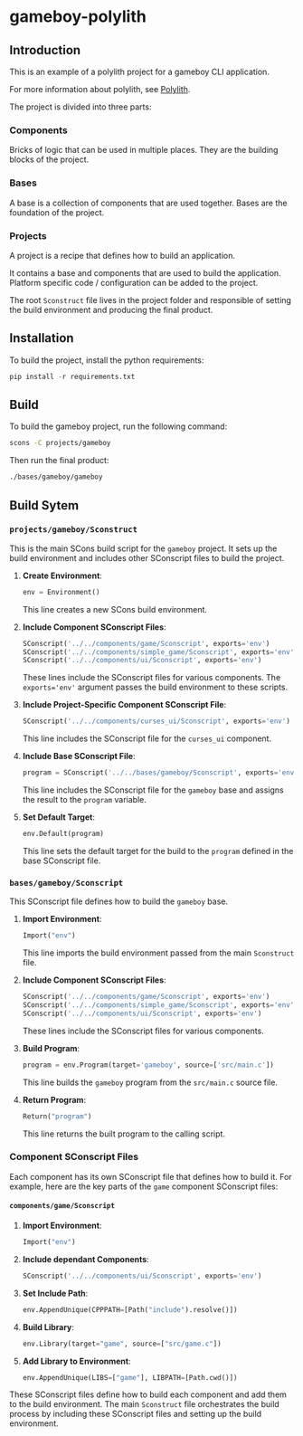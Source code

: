 # gameboy-polylith

## Introduction

This is an example of a polylith project for a gameboy CLI application.

For more information about polylith, see [Polylith](https://polylith.gitbook.io/polylith).

The project is divided into three parts:

### Components

Bricks of logic that can be used in multiple places. They are the building blocks of the project.

### Bases

A base is a collection of components that are used together. Bases are the foundation of the project.

### Projects

A project is a recipe that defines how to build an application.

It contains a base and components that are used to build the application.
Platform specific code / configuration can be added to the project.

The root `Sconstruct` file lives in the project folder and responsible of setting the build environment and producing the final product.

## Installation

To build the project, install the python requirements:

```py
pip install -r requirements.txt
```

## Build

To build the gameboy project, run the following command:

```sh
scons -C projects/gameboy
```

Then run the final product:

```sh
./bases/gameboy/gameboy
```

## Build Sytem

### `projects/gameboy/Sconstruct`

This is the main SCons build script for the `gameboy` project. It sets up the build environment and includes other SConscript files to build the project.

1. **Create Environment**:

    ```py
    env = Environment()
    ```

    This line creates a new SCons build environment.

2. **Include Component SConscript Files**:

    ```py
    SConscript('../../components/game/Sconscript', exports='env')
    SConscript('../../components/simple_game/Sconscript', exports='env')
    SConscript('../../components/ui/Sconscript', exports='env')
    ```

    These lines include the SConscript files for various components. The `exports='env'` argument passes the build environment to these scripts.

3. **Include Project-Specific Component SConscript File**:

    ```py
    SConscript('../../components/curses_ui/Sconscript', exports='env')
    ```

    This line includes the SConscript file for the `curses_ui` component.

4. **Include Base SConscript File**:

    ```py
    program = SConscript('../../bases/gameboy/Sconscript', exports='env')
    ```

    This line includes the SConscript file for the `gameboy` base and assigns the result to the `program` variable.

5. **Set Default Target**:

    ```py
    env.Default(program)
    ```

    This line sets the default target for the build to the `program` defined in the base SConscript file.

### `bases/gameboy/Sconscript`

This SConscript file defines how to build the `gameboy` base.

1. **Import Environment**:

    ```py
    Import("env")
    ```

    This line imports the build environment passed from the main `Sconstruct` file.

2. **Include Component SConscript Files**:

    ```py
    SConscript('../../components/game/Sconscript', exports='env')
    SConscript('../../components/simple_game/Sconscript', exports='env')
    SConscript('../../components/ui/Sconscript', exports='env')
    ```

    These lines include the SConscript files for various components.

3. **Build Program**:

    ```py
    program = env.Program(target='gameboy', source=['src/main.c'])
    ```

    This line builds the `gameboy` program from the `src/main.c` source file.

4. **Return Program**:

    ```py
    Return("program")
    ```

    This line returns the built program to the calling script.

### Component SConscript Files

Each component has its own SConscript file that defines how to build it. For example, here are the key parts of the `game` component SConscript files:

#### `components/game/Sconscript`

1. **Import Environment**:

    ```py
    Import("env")
    ```

2. **Include dependant Components**:

    ```py
    SConscript('../../components/ui/Sconscript', exports='env')
    ```

3. **Set Include Path**:

    ```py
    env.AppendUnique(CPPPATH=[Path("include").resolve()])
    ```

4. **Build Library**:

    ```py
    env.Library(target="game", source=["src/game.c"])
    ```

5. **Add Library to Environment**:

    ```py
    env.AppendUnique(LIBS=["game"], LIBPATH=[Path.cwd()])
    ```

These SConscript files define how to build each component and add them to the build environment. The main `Sconstruct` file orchestrates the build process by including these SConscript files and setting up the build environment.
